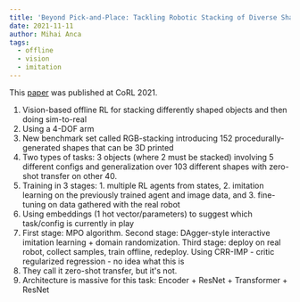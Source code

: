 ```yaml
---
title: 'Beyond Pick-and-Place: Tackling Robotic Stacking of Diverse Shapes'
date: 2021-11-11
author: Mihai Anca
tags:
  - offline
  - vision
  - imitation
---
```

This [paper](https://openreview.net/forum?id=U0Q8CrtBJxJ) was published at CoRL 2021.

1. Vision-based offline RL for stacking differently shaped objects and then doing sim-to-real
1. Using a 4-DOF arm
1. New benchmark set called RGB-stacking introducing 152 procedurally-generated shapes that can be 3D printed
1. Two types of tasks: 3 objects (where 2 must be stacked) involving 5 different configs and generalization over 103 different shapes with zero-shot transfer on other 40.
1. Training in 3 stages: 1. multiple RL agents from states, 2. imitation learning on the previously trained agent and image data, and 3. fine-tuning on data gathered with the real robot
1. Using embeddings (1 hot vector/parameters) to suggest which task/config is currently in play
1. First stage: MPO algorithm. Second stage: DAgger-style interactive imitation learning + domain randomization. Third stage: deploy on real robot, collect samples, train offline, redeploy. Using CRR-IMP - critic regularized regression - no idea what this is
1. They call it zero-shot transfer, but it's not.
1. Architecture is massive for this task: Encoder + ResNet + Transformer + ResNet
